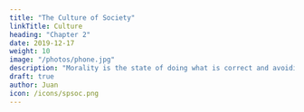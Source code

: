 ```yaml
---
title: "The Culture of Society"
linkTitle: Culture
heading: "Chapter 2"
date: 2019-12-17
weight: 10
image: "/photos/phone.jpg"
description: "Morality is the state of doing what is correct and avoiding the wrong in order to have sustainable happiness for as long as possible and for as many entities as possible"
draft: true
author: Juan
icon: /icons/spsoc.png
---
```





